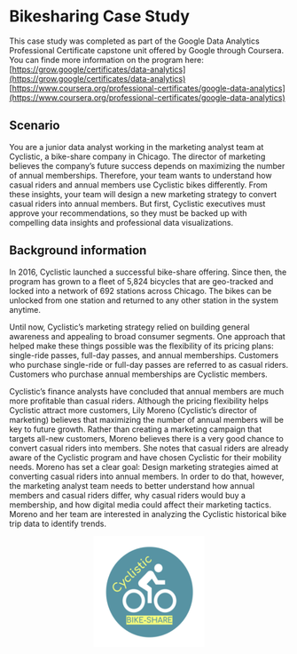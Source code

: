 # Bikesharing Case Study 

This case study was completed as part of the Google Data Analytics Professional Certificate capstone unit offered by Google through Coursera. 
You can finde more information on the program here:<br>
[https://grow.google/certificates/data-analytics](https://grow.google/certificates/data-analytics) <br>
[https://www.coursera.org/professional-certificates/google-data-analytics](https://www.coursera.org/professional-certificates/google-data-analytics)

## Scenario

You are a junior data analyst working in the marketing analyst team at Cyclistic, a bike-share company in Chicago. 
The director of marketing believes the company’s future success depends on maximizing the number of annual memberships. 
Therefore, your team wants to understand how casual riders and annual members use Cyclistic bikes differently. 
From these insights, your team will design a new marketing strategy to convert casual riders into annual members. 
But first, Cyclistic executives must approve your recommendations, so they must be backed up with compelling data insights and professional data visualizations.

## Background information

In 2016, Cyclistic launched a successful bike-share offering. Since then, the program has grown to a fleet of 5,824 bicycles that are geo-tracked and locked into a network of 692 stations across Chicago. 
The bikes can be unlocked from one station and returned to any other station in the system anytime.

Until now, Cyclistic’s marketing strategy relied on building general awareness and appealing to broad consumer segments. 
One approach that helped make these things possible was the flexibility of its pricing plans: single-ride passes, full-day passes, and annual memberships. 
Customers who purchase single-ride or full-day passes are referred to as casual riders. Customers who purchase annual memberships are Cyclistic members.

Cyclistic’s finance analysts have concluded that annual members are much more profitable than casual riders. 
Although the pricing flexibility helps Cyclistic attract more customers, Lily Moreno (Cyclistic’s director of marketing) believes that maximizing the number of annual members will be key to future growth. 
Rather than creating a marketing campaign that targets all-new customers, Moreno believes there is a very good chance to convert casual riders into members. 
She notes that casual riders are already aware of the Cyclistic program and have chosen Cyclistic for their mobility needs. 
Moreno has set a clear goal: Design marketing strategies aimed at converting casual riders into annual members. 
In order to do that, however, the marketing analyst team needs to better understand how annual members and casual riders differ, why casual riders would buy a membership, and how digital media could affect their marketing tactics. 
Moreno and her team are interested in analyzing the Cyclistic historical bike trip data to identify trends.

<p align="center"><img src="images/CyclisticLogo.png" width="200" height="200"></p>



